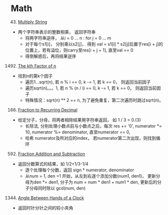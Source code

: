 # Math


43. [Multiply String](https://leetcode.com/problems/multiply-strings/description/)
  * 两个字符串表示的整数相乘， 返回字符串
    - 将两字符串逆序， 从i = 0 ... n : for j = 0 ... m
    - 对于每个s1[i]， 分别乘以s2[j]， 得到 val = s1[i] * s2[j]后置于res[i + j]的位置上，若有溢位，则carry至res[i + j + 1], 直至val == 0
    - 得倒解惑后，再将结果逆序
    
1492. [The kth Factor of n](https://leetcode.com/problems/the-kth-factor-of-n/description/)
  * 找到n的第k个因子
    - 遍历1...sqrt(n), 若 n % i == 0, k -= 1, 若 k == 0， 则返回当前因子
    - 遍历sqrt(n)。。。1, 若 n % (n / i) == 0, k -= 1, 若 k == 0， 则返回当前因子
    - 特殊情况：sqrt(n) ** 2 == n, 为了避免重复，第二次遍历时跳过sqrt(n)。

166. [Fraction to Recurring Decimal](https://leetcode.com/problems/fraction-to-recurring-decimal/description/)
  * 给定分子，分母，将两者相除结果用字符串返回， 如  1 / 3 = 0.(3)
    - 长除法, 分别处理小数点前与小数点之后，每次 res += '0', numerator *= 10, numerator %= denominator, 直至numerator == 0,
    - 哈希 numerator及所对应的index， 若numerator第二次出现，则找到循环

592. [Fraction Addition and Subtraction](https://leetcode.com/problems/fraction-addition-and-subtraction/description/)
   * 返回分数算式的结果，如 1/2+1/3-1/4
     - 逐个处理每个分数，返回 sign * numerator, denominator
     - 从num = 1, den =1 开始，从左到右逐个添加分数(num1, den1)， 更新分母为den *= den1, 分子为 num = num * den1 + num1 * den, 更新后的分子分母同时除以 gcd(num, den)

1344. [Angle Between Hands of a Clock](https://leetcode.com/problems/angle-between-hands-of-a-clock/description/)
   * 返回时针分针之间的较小夹角


     

     

